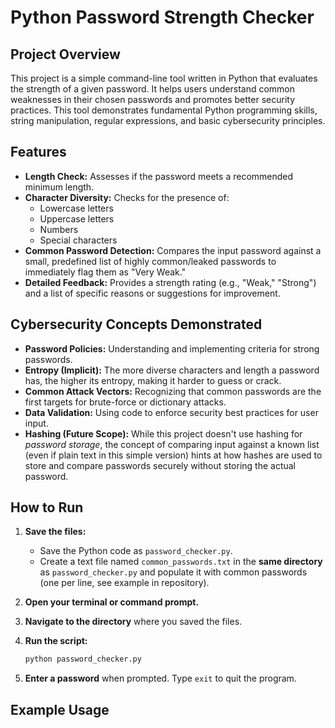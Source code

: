 # Python Password Strength Checker

## Project Overview

This project is a simple command-line tool written in Python that evaluates the strength of a given password. It helps users understand common weaknesses in their chosen passwords and promotes better security practices. This tool demonstrates fundamental Python programming skills, string manipulation, regular expressions, and basic cybersecurity principles.

## Features

* **Length Check:** Assesses if the password meets a recommended minimum length.
* **Character Diversity:** Checks for the presence of:
    * Lowercase letters
    * Uppercase letters
    * Numbers
    * Special characters
* **Common Password Detection:** Compares the input password against a small, predefined list of highly common/leaked passwords to immediately flag them as "Very Weak."
* **Detailed Feedback:** Provides a strength rating (e.g., "Weak," "Strong") and a list of specific reasons or suggestions for improvement.

## Cybersecurity Concepts Demonstrated

* **Password Policies:** Understanding and implementing criteria for strong passwords.
* **Entropy (Implicit):** The more diverse characters and length a password has, the higher its entropy, making it harder to guess or crack.
* **Common Attack Vectors:** Recognizing that common passwords are the first targets for brute-force or dictionary attacks.
* **Data Validation:** Using code to enforce security best practices for user input.
* **Hashing (Future Scope):** While this project doesn't use hashing for *password storage*, the concept of comparing input against a known list (even if plain text in this simple version) hints at how hashes are used to store and compare passwords securely without storing the actual password.

## How to Run

1.  **Save the files:**
    * Save the Python code as `password_checker.py`.
    * Create a text file named `common_passwords.txt` in the **same directory** as `password_checker.py` and populate it with common passwords (one per line, see example in repository).

2.  **Open your terminal or command prompt.**

3.  **Navigate to the directory** where you saved the files.

4.  **Run the script:**
    ```bash
    python password_checker.py
    ```

5.  **Enter a password** when prompted. Type `exit` to quit the program.

## Example Usage